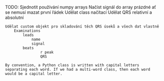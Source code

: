 TODO:
    Sjednotit používání numpy arrays
    Načíst signál do array prázdné ať se nemusí mazat první řádek
    Udělat class načítací
    Udělat QRS relativní a absolutní

    Udělat custom objekt pro skladování těch QRS úseků a všech dat vlastně
        Examinations
            leads
                name
                signal
            beats
                    r peak
                    QRS
                    
    By convention, a Python class is written with capital letters separating each word. If we had a multi-word class, then each word would be a capital letter.


